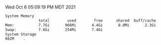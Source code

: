 Wed Oct  6 05:09:19 PM MDT 2021
```bash
System Memory
               total        used        free      shared  buff/cache   available
Mem:           7.7Gi       966Mi       4.4Gi       8.0Mi       2.3Gi       6.4Gi
Swap:          7.6Gi       254Mi       7.4Gi
System Storage
662M	.
```
```bash
